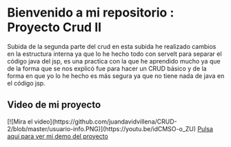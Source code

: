 # Bienvenido a mi repositorio : Proyecto Crud II
Subida de la segunda parte del crud en esta subida he realizado cambios en la estructura interna ya que lo he hecho todo con servelt para separar el código java del jsp, es una practica con la que he aprendido mucho ya que de la forma que se nos explicó fue para hacer un CRUD básico y de la forma en que yo lo he hecho es más segura ya que no tiene nada de java en el código jsp.
<h2>Video de mi proyecto</h2>
[![Mira el video](https://github.com/juandavidvillena/CRUD-2/blob/master/usuario-info.PNG)](https://youtu.be/idCMSO-o_ZU)
<a href="https://youtu.be/idCMSO-o_ZU"> Pulsa aquí para ver mi demo del proyecto </a>
